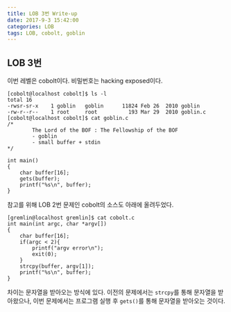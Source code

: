 ```yaml
---
title: LOB 3번 Write-up
date: 2017-9-3 15:42:00
categories: LOB
tags: LOB, cobolt, goblin
---
```


## LOB 3번

이번 레벨은 cobolt이다. 비밀번호는 hacking exposed이다.

    [cobolt@localhost cobolt]$ ls -l
    total 16
    -rwsr-sr-x    1 goblin   goblin      11824 Feb 26  2010 goblin
    -rw-r--r--    1 root     root          193 Mar 29  2010 goblin.c
    [cobolt@localhost cobolt]$ cat goblin.c
    /*
            The Lord of the BOF : The Fellowship of the BOF
            - goblin
            - small buffer + stdin
    */
    
    int main()
    {
        char buffer[16];
        gets(buffer);
        printf("%s\n", buffer);
    }

참고를 위해 LOB 2번 문제인 cobolt의 소스도 아래에 올려두었다.

    [gremlin@localhost gremlin]$ cat cobolt.c
    int main(int argc, char *argv[])
    {
        char buffer[16];
        if(argc < 2){
            printf("argv error\n");
            exit(0);
        }
        strcpy(buffer, argv[1]);
        printf("%s\n", buffer);
    }

차이는 문자열을 받아오는 방식에 있다. 이전의 문제에서는 `strcpy`를 통해 문자열을 받아왔으나, 이번 문제에서는 프로그램 실행 후 `gets()`를 통해 문자열을 받아오는 것이다.